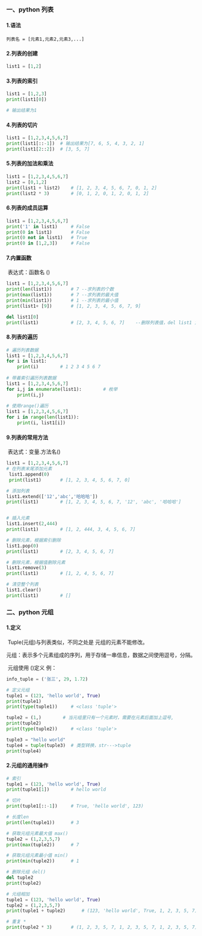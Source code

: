 ### 一、python 列表  

#### 1.语法

```
列表名 = [元素1,元素2,元素3,...]
```

#### 2.列表的创建

```python
list1 = [1,2]
```

#### 3.列表的索引

```python
list1 = [1,2,3]
print(list1[0])

# 输出结果为1
```

#### 4.列表的切片

```python
list1 = [1,2,3,4,5,6,7]
print(list1[::-1]) 	# 输出结果为[7, 6, 5, 4, 3, 2, 1]
print(list1[2::2])	# [3, 5, 7]

```

#### 5.列表的加法和乘法

```python
list1 = [1,2,3,4,5,6,7]
list2 = [0,1,2]
print(list1 + list2)	# [1, 2, 3, 4, 5, 6, 7, 0, 1, 2]
print(list2 * 3)		# [0, 1, 2, 0, 1, 2, 0, 1, 2]
```

#### 6.列表的成员运算

```python
list1 = [1,2,3,4,5,6,7]
print('1' in list1)		# False
print(0 in list1)		# False
print(0 not in list1)	# True
print(0 in [1,2,3])		# False
```

#### 7.内置函数

​	表达式：函数名 ()

```python
list1 = [1,2,3,4,5,6,7]
print(len(list1))       # 7	--求列表的个数
print(max(list1))       # 7	--求列表的最大值
print(min(list1))       # 1	--求列表的最小值
print(list1+ [9])       # [1, 2, 3, 4, 5, 6, 7, 9]

del list1[0]
print(list1)            # [2, 3, 4, 5, 6, 7]	--删除列表值，del list1 为删除列表
```

#### 8.列表的遍历

```python
# 遍历列表数据
list1 = [1,2,3,4,5,6,7]
for i in list1:
    print(i)		# 1 2 3 4 5 6 7 
    
# 带着索引遍历列表数据
list1 = [1,2,3,4,5,6,7]
for i,j in enumerate(list1):		# 枚举
    print(i,j)
    
# 使用range()遍历
list1 = [1,2,3,4,5,6,7]
for i in range(len(list1)):
    print(i, list1[i])

```

#### 9.列表的常用方法

​	表达式：变量.方法名()

```python
list1 = [1,2,3,4,5,6,7]
# 在列表末尾添加元素
 list1.append(0)
 print(list1)		# [1, 2, 3, 4, 5, 6, 7, 0]

# 添加列表
list1.extend(['12','abc','哈哈哈'])
print(list1)		# [1, 2, 3, 4, 5, 6, 7, '12', 'abc', '哈哈哈']


# 插入元素
list1.insert(2,444)
print(list1)		# [1, 2, 444, 3, 4, 5, 6, 7]

# 删除元素，根据索引删除
list1.pop(0)
print(list1)		# [2, 3, 4, 5, 6, 7]

# 删除元素，根据值删除元素
list1.remove(3)
print(list1)		# [1, 2, 4, 5, 6, 7]

# 清空整个列表
list1.clear()
print(list1)		# []

```





### 二、python 元组

#### 1.定义

​	Tuple(元组)与列表类似，不同之处是 元组的元素不能修改。

​	元组：表示多个元素组成的序列，用于存储一串信息，数据之间使用逗号，分隔。

​	元组使用 ()定义 例：

```python
info_tuple = ('张三', 29, 1.72)

# 定义元组
tuple1 = (123, 'hello world', True)
print(tuple1)
print(type(tuple1))		# <class 'tuple'>

tuple2 = (1,)        # 当元组里只有一个元素时，需要在元素后面加上逗号,
print(tuple2)
print(type(tuple2))		# <class 'tuple'>

tuple3 = "hello world"
tuple4 = tuple(tuple3)  # 类型转换，str--->tuple
print(tuple4)
```



#### 2.元组的通用操作

```python
# 索引
tuple1 = (123, 'hello world', True)
print(tuple1[1])        # hello world

# 切片
print(tuple1[::-1])     # True, 'hello world', 123)

# 长度len
print(len(tuple1))      # 3

# 获取元组元素最大值 max()
tuple2 = (1,2,3,5,7)
print(max(tuple2))      # 7

# 获取元组元素最小值 min()
print(min(tuple2))      # 1

# 删除元组 del()
del tuple2
print(tuple2)

# 元组相加
tuple1 = (123, 'hello world', True)
tuple2 = (1,2,3,5,7)
print(tuple1 + tuple2)      # (123, 'hello world', True, 1, 2, 3, 5, 7)

# 重复 *
print(tuple2 * 3)       # (1, 2, 3, 5, 7, 1, 2, 3, 5, 7, 1, 2, 3, 5, 7)
```


